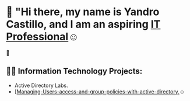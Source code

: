 # 👋 "Hi there, my name is Yandro Castillo, and I am an aspiring <a href="https://www.linkedin.com/in/yandro-castillo-4a8908239/">IT Professional</a>☺</h1>
🚀

<h2>👨‍💻 Information Technology Projects:</h2>

- Active Directory Labs.
- [<a href="https://github.com/Ycastillo2003/Managing-Users-access-and-group-policies-with-active-directory.">Managing-Users-access-and-group-policies-with-active-directory.</a>☺</h1>









